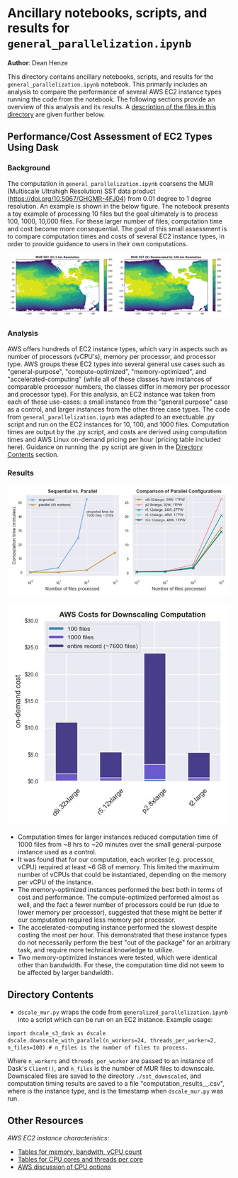 # Ancillary notebooks, scripts, and results for `general_parallelization.ipynb`

**Author**: Dean Henze

This directory contains ancillary notebooks, scripts, and results for the `general_parallelization.ipynb` notebook. This primarily includes an analysis to compare the performance of several AWS EC2 instance types running the code from the notebook. The following sections provide an overview of this analysis and its results. A [description of the files in this directory](https://github.com/podaac/the-coding-club/blob/main/notebooks/dask_with_cloud/ancillary/generalized_parallelization/readme.md#directory-contents) are given further below.

## Performance/Cost Assessment of EC2 Types Using Dask

### Background

The computation in `general_parallelization.ipynb` coarsens the MUR (Multiscale Ultrahigh Resolution) SST data product (https://doi.org/10.5067/GHGMR-4FJ04) from 0.01 degree to 1 degree resolution. An example is shown in the below figure. The notebook presents a toy example of processing 10 files but the goal ultimately is to process 100, 1000, 10,000 files. For these larger number of files, computation time and cost become more consequential. The goal of this small assessment is to compare computation times and costs of several EC2 instance types, in order to provide guidance to users in their own computations. 

![example_figure](./example_downscaling.png)

### Analysis

AWS offers hundreds of EC2 instance types, which vary in aspects such as number of processors (vCPU's), memory per processor, and processor type. AWS groups these EC2 types into several general use cases such as "general-purpose", "compute-optimized", "memory-optimized", and "accelerated-computing" (while all of these classes have instances of comparable processor numbers, the classes differ in memory per processor and processor type). For this analysis, an EC2 instance was taken from each of these use-cases: a small instance from the "general purpose" case as a control, and larger instances from the other three case types. The code from `general_parallelization.ipynb` was adapted to an exectuable .py script and run on the EC2 instances for 10, 100, and 1000 files. Computation times are output by the .py script, and costs are derived using computation times and AWS Linux on-demand pricing per hour (pricing table included here). Guidance on running the .py script are given in the [Directory Contents](https://github.com/podaac/the-coding-club/blob/main/notebooks/dask_with_cloud/ancillary/generalized_parallelization/readme.md#directory-contents) section.   

### Results

![results_figure1](./downscale_computation_times.jpg)

![results_figure2](./aws-costs_downscale-comp.jpg)

* Computation times for larger instances reduced computation time of 1000 files from ~8 hrs to ~20 minutes over the small general-purpose instance used as a control.
* It was found that for our computation, each worker (e.g. processor, vCPU) required at least ~6 GB of memory. This limited the maximuim number of vCPUs that could be instantiated, depending on the memory per vCPU of the instance.
* The memory-optimized instances performed the best both in terms of cost and performance. The compute-optimized performed almost as well, and the fact a fewer number of processors could be run (due to lower memory per processor), suggested that these might be better if our computation required less memory per processor.
* The accelerated-computing instance performed the slowest despite costing the most per hour. This demonstrated that these instance types do not necessarily perform the best "out of the package" for an arbitrary task, and require more technical knowledge to utilize.
* Two memory-optimized instances were tested, which were identical other than bandwidth. For these, the computation time did not seem to be affected by larger bandwidth. 

## Directory Contents

* `dscale_mur.py` wraps the code from `generalized_parallelization.ipynb` into a script which can be run on an EC2 instance. Example usage:
```
import dscale_s3_dask as dscale
dscale.downscale_with_parallel(n_workers=24, threads_per_worker=2, n_files=100) # n_files is the number of files to process.
```
Where `n_workers` and `threads_per_worker` are passed to an instance of Dask's `Client()`, and `n_files` is the number of MUR files to downscale. Downscaled files are saved to the directory `./sst_downscaled`, and computation timing results are saved to a file "computation_results_<ec2type>_<runtime>.csv", where <ec2type> is the instance type, and <runtime> is the timestamp when `dscale_mur.py` was run.

## Other Resources

*AWS EC2 instance characteristics:*
* [Tables for memory, bandwith, vCPU count](https://aws.amazon.com/ec2/instance-types/)
* [Tables for CPU cores and threads per core](https://docs.aws.amazon.com/AWSEC2/latest/UserGuide/cpu-options-supported-instances-values.html)
* [AWS discussion of CPU options](https://docs.aws.amazon.com/AWSEC2/latest/UserGuide/instance-optimize-cpu.html)

